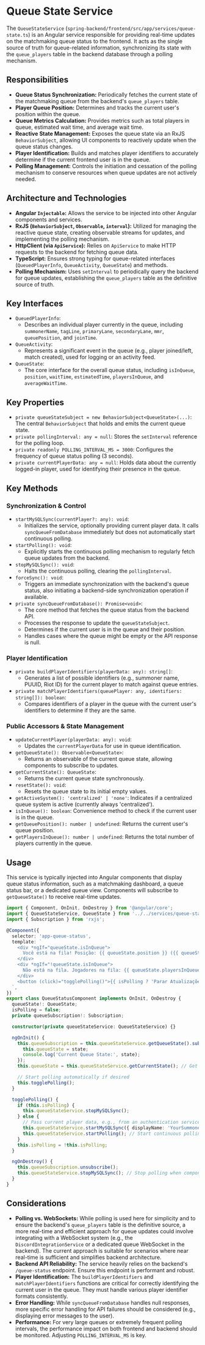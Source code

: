 # Queue State Service

The `QueueStateService` (`spring-backend/frontend/src/app/services/queue-state.ts`) is an Angular service responsible for providing real-time updates on the matchmaking queue status to the frontend. It acts as the single source of truth for queue-related information, synchronizing its state with the `queue_players` table in the backend database through a polling mechanism.

## Responsibilities

- **Queue Status Synchronization:** Periodically fetches the current state of the matchmaking queue from the backend's `queue_players` table.
- **Player Queue Position:** Determines and tracks the current user's position within the queue.
- **Queue Metrics Calculation:** Provides metrics such as total players in queue, estimated wait time, and average wait time.
- **Reactive State Management:** Exposes the queue state via an RxJS `BehaviorSubject`, allowing UI components to reactively update when the queue status changes.
- **Player Identification:** Builds and matches player identifiers to accurately determine if the current frontend user is in the queue.
- **Polling Management:** Controls the initiation and cessation of the polling mechanism to conserve resources when queue updates are not actively needed.

## Architecture and Technologies

- **Angular `Injectable`:** Allows the service to be injected into other Angular components and services.
- **RxJS (`BehaviorSubject`, `Observable`, `interval`):** Utilized for managing the reactive queue state, creating observable streams for updates, and implementing the polling mechanism.
- **HttpClient (via `ApiService`):** Relies on `ApiService` to make HTTP requests to the backend for fetching queue data.
- **TypeScript:** Ensures strong typing for queue-related interfaces (`QueuedPlayerInfo`, `QueueActivity`, `QueueState`) and methods.
- **Polling Mechanism:** Uses `setInterval` to periodically query the backend for queue updates, establishing the `queue_players` table as the definitive source of truth.

## Key Interfaces

- `QueuedPlayerInfo`:
  - Describes an individual player currently in the queue, including `summonerName`, `tagLine`, `primaryLane`, `secondaryLane`, `mmr`, `queuePosition`, and `joinTime`.
- `QueueActivity`:
  - Represents a significant event in the queue (e.g., player joined/left, match created), used for logging or an activity feed.
- `QueueState`:
  - The core interface for the overall queue status, including `isInQueue`, `position`, `waitTime`, `estimatedTime`, `playersInQueue`, and `averageWaitTime`.

## Key Properties

- `private queueStateSubject = new BehaviorSubject<QueueState>(...)`: The central `BehaviorSubject` that holds and emits the current queue state.
- `private pollingInterval: any = null`: Stores the `setInterval` reference for the polling loop.
- `private readonly POLLING_INTERVAL_MS = 3000`: Configures the frequency of queue status polling (3 seconds).
- `private currentPlayerData: any = null`: Holds data about the currently logged-in player, used for identifying their presence in the queue.

## Key Methods

### Synchronization & Control

- `startMySQLSync(currentPlayer?: any): void`:
  - Initializes the service, optionally providing current player data. It calls `syncQueueFromDatabase` immediately but does not automatically start continuous polling.
- `startPolling(): void`:
  - Explicitly starts the continuous polling mechanism to regularly fetch queue updates from the backend.
- `stopMySQLSync(): void`:
  - Halts the continuous polling, clearing the `pollingInterval`.
- `forceSync(): void`:
  - Triggers an immediate synchronization with the backend's queue status, also initiating a backend-side synchronization operation if available.
- `private syncQueueFromDatabase(): Promise<void>`:
  - The core method that fetches the queue status from the backend API.
  - Processes the response to update the `queueStateSubject`.
  - Determines if the current user is in the queue and their position.
  - Handles cases where the queue might be empty or the API response is null.

### Player Identification

- `private buildPlayerIdentifiers(playerData: any): string[]`:
  - Generates a list of possible identifiers (e.g., summoner name, PUUID, Riot ID) for the current player to match against queue entries.
- `private matchPlayerIdentifiers(queuePlayer: any, identifiers: string[]): boolean`:
  - Compares identifiers of a player in the queue with the current user's identifiers to determine if they are the same.

### Public Accessors & State Management

- `updateCurrentPlayer(playerData: any): void`:
  - Updates the `currentPlayerData` for use in queue identification.
- `getQueueState(): Observable<QueueState>`:
  - Returns an observable of the current queue state, allowing components to subscribe to updates.
- `getCurrentState(): QueueState`:
  - Returns the current queue state synchronously.
- `resetState(): void`:
  - Resets the queue state to its initial empty values.
- `getActiveSystem(): 'centralized' | 'none'`: Indicates if a centralized queue system is active (currently always 'centralized').
- `isInQueue(): boolean`: Convenience method to check if the current user is in the queue.
- `getQueuePosition(): number | undefined`: Returns the current user's queue position.
- `getPlayersInQueue(): number | undefined`: Returns the total number of players currently in the queue.

## Usage

This service is typically injected into Angular components that display queue status information, such as a matchmaking dashboard, a queue status bar, or a dedicated queue view. Components will subscribe to `getQueueState()` to receive real-time updates.

```typescript
import { Component, OnInit, OnDestroy } from '@angular/core';
import { QueueStateService, QueueState } from '../../services/queue-state';
import { Subscription } from 'rxjs';

@Component({
  selector: 'app-queue-status',
  template: `
    <div *ngIf="queueState.isInQueue">
      Você está na fila! Posição: {{ queueState.position }} ({{ queueState.playersInQueue }} jogadores)
    </div>
    <div *ngIf="!queueState.isInQueue">
      Não está na fila. Jogadores na fila: {{ queueState.playersInQueue || 0 }}
    </div>
    <button (click)="togglePolling()">{{ isPolling ? 'Parar Atualizações' : 'Iniciar Atualizações' }}</button>
  `,
})
export class QueueStatusComponent implements OnInit, OnDestroy {
  queueState!: QueueState;
  isPolling = false;
  private queueSubscription!: Subscription;

  constructor(private queueStateService: QueueStateService) {}

  ngOnInit() {
    this.queueSubscription = this.queueStateService.getQueueState().subscribe(state => {
      this.queueState = state;
      console.log('Current Queue State:', state);
    });
    this.queueState = this.queueStateService.getCurrentState(); // Get initial state

    // Start polling automatically if desired
    this.togglePolling();
  }

  togglePolling() {
    if (this.isPolling) {
      this.queueStateService.stopMySQLSync();
    } else {
      // Pass current player data, e.g., from an authentication service
      this.queueStateService.startMySQLSync({ displayName: 'YourSummonerName', puuid: 'your-puuid' });
      this.queueStateService.startPolling(); // Start continuous polling
    }
    this.isPolling = !this.isPolling;
  }

  ngOnDestroy() {
    this.queueSubscription.unsubscribe();
    this.queueStateService.stopMySQLSync(); // Stop polling when component is destroyed
  }
}
```

## Considerations

- **Polling vs. WebSockets:** While polling is used here for simplicity and to ensure the backend's `queue_players` table is the definitive source, a more real-time and efficient approach for queue updates could involve integrating with a WebSocket system (e.g., the `DiscordIntegrationService` or a dedicated queue WebSocket in the backend). The current approach is suitable for scenarios where near real-time is sufficient and simplifies backend architecture.
- **Backend API Reliability:** The service heavily relies on the backend's `/queue-status` endpoint. Ensure this endpoint is performant and robust.
- **Player Identification:** The `buildPlayerIdentifiers` and `matchPlayerIdentifiers` functions are critical for correctly identifying the current user in the queue. They must handle various player identifier formats consistently.
- **Error Handling:** While `syncQueueFromDatabase` handles null responses, more specific error handling for API failures should be considered (e.g., displaying error messages to the user).
- **Performance:** For very large queues or extremely frequent polling intervals, the performance impact on both frontend and backend should be monitored. Adjusting `POLLING_INTERVAL_MS` is key.
